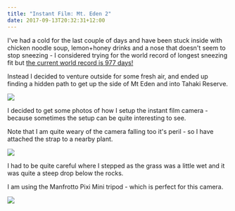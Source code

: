 ```yaml
---
title: "Instant Film: Mt. Eden 2"
date: 2017-09-13T20:32:31+12:00
---
```


I've had a cold for the last couple of days and have been stuck inside with
chicken noodle soup, lemon+honey drinks and a nose that doesn't seem to stop
sneezing - I considered trying for the world record of longest sneezing fit
but [the current world record is 977 days!](http://www.guinnessworldrecords.com/world-records/67595-longest-sneezing-fit)

Instead I decided to venture outside for some fresh air, and ended up
finding a hidden path to get up the side of Mt Eden and into Tahaki Reserve.

![](/img/instant-film-mt-eden-2.jpg)

I decided to get some photos of how I setup the instant film camera -
because sometimes the setup can be quite interesting to see.

Note that I am quite weary of the camera falling too it's peril - so I have
attached the strap to a nearby plant.

![](/img/instant-film-mt-eden-2-setup-2.jpg)

I had to be quite careful where I stepped as the grass was a little wet and it
was quite a steep drop below the rocks.

I am using the Manfrotto Pixi Mini tripod - which is perfect for this camera.

![](/img/instant-film-mt-eden-2-setup-1.jpg)

